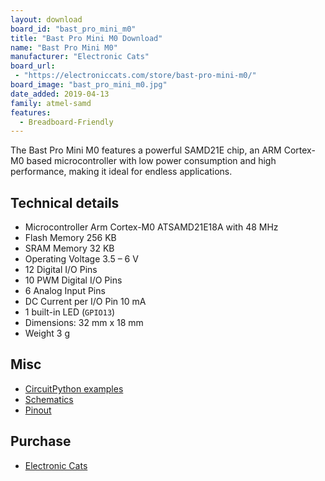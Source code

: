 ```yaml
---
layout: download
board_id: "bast_pro_mini_m0"
title: "Bast Pro Mini M0 Download"
name: "Bast Pro Mini M0"
manufacturer: "Electronic Cats"
board_url:
 - "https://electroniccats.com/store/bast-pro-mini-m0/"
board_image: "bast_pro_mini_m0.jpg"
date_added: 2019-04-13
family: atmel-samd
features:
  - Breadboard-Friendly
---
```


The Bast Pro Mini M0 features a powerful SAMD21E chip, an ARM Cortex-M0 based microcontroller with low power consumption and high performance, making it ideal for endless applications.

## Technical details

* Microcontroller Arm Cortex-M0 ATSAMD21E18A with 48 MHz
* Flash Memory 256 KB
* SRAM Memory 32 KB
* Operating Voltage 3.5 – 6 V
* 12 Digital I/O Pins
* 10 PWM Digital I/O Pins
* 6 Analog Input Pins
* DC Current per I/O Pin 10 mA
* 1 built-in LED (`GPIO13`)
* Dimensions: 32 mm x 18 mm
* Weight 3 g

## Misc

* [CircuitPython examples](https://github.com/ElectronicCats/Bast-Pro-Mini-M0/tree/master/Examples/CircuitPython)
* [Schematics](https://github.com/ElectronicCats/Bast-Pro-Mini-M0/blob/master/Hw/Bast-Pro-Mini-M0.pdf)
* [Pinout](https://github.com/ElectronicCats/Bast-Pro-Mini-M0#pinout)

## Purchase

* [Electronic Cats](https://electroniccats.com/store/bast-pro-mini-m0/)
